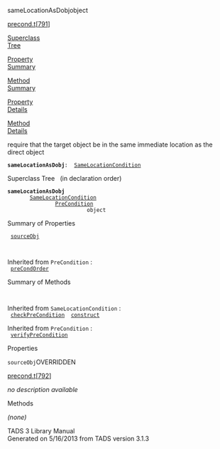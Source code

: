 <span class="title">sameLocationAsDobj</span><span class="type">object</span>

[precond.t](../file/precond.t.html)\[[791](../source/precond.t.html#791)\]

[Superclass  
Tree](#_SuperClassTree_)

[Property  
Summary](#_PropSummary_)

[Method  
Summary](#_MethodSummary_)

[Property  
Details](#_Properties_)

[Method  
Details](#_Methods_)

<div class="fdesc">

require that the target object be in the same immediate location as the
direct object

**`sameLocationAsDobj`**` :   `[`SameLocationCondition`](../object/SameLocationCondition.html)

</div>

<span id="_SuperClassTree_"></span>

<div class="mjhd">

<span class="hdln">Superclass Tree</span>   (in declaration order)

</div>

**`sameLocationAsDobj`**  
`         `[`SameLocationCondition`](../object/SameLocationCondition.html)  
`                 `[`PreCondition`](../object/PreCondition.html)  
`                         object`  
<span id="_PropSummary_"></span>

<div class="mjhd">

<span class="hdln">Summary of Properties</span>  

</div>

` `[`sourceObj`](#sourceObj)`  `

` `

Inherited from `PreCondition` :  
` `[`preCondOrder`](../object/PreCondition.html#preCondOrder)`  `

<span id="_MethodSummary_"></span>

<div class="mjhd">

<span class="hdln">Summary of Methods</span>  

</div>

` `

Inherited from `SameLocationCondition` :  
` `[`checkPreCondition`](../object/SameLocationCondition.html#checkPreCondition)`  `[`construct`](../object/SameLocationCondition.html#construct)`  `

Inherited from `PreCondition` :  
` `[`verifyPreCondition`](../object/PreCondition.html#verifyPreCondition)`  `

<span id="_Properties_"></span>

<div class="mjhd">

<span class="hdln">Properties</span>  

</div>

<span id="sourceObj"></span>

`sourceObj`<span class="rem">OVERRIDDEN</span>

[precond.t](../file/precond.t.html)\[[792](../source/precond.t.html#792)\]

<div class="desc">

*no description available*

</div>

<span id="_Methods_"></span>

<div class="mjhd">

<span class="hdln">Methods</span>  

</div>

*(none)*

<div class="ftr">

TADS 3 Library Manual  
Generated on 5/16/2013 from TADS version 3.1.3

</div>
